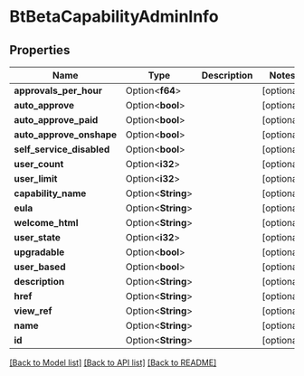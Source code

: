 # BtBetaCapabilityAdminInfo

## Properties

Name | Type | Description | Notes
------------ | ------------- | ------------- | -------------
**approvals_per_hour** | Option<**f64**> |  | [optional]
**auto_approve** | Option<**bool**> |  | [optional]
**auto_approve_paid** | Option<**bool**> |  | [optional]
**auto_approve_onshape** | Option<**bool**> |  | [optional]
**self_service_disabled** | Option<**bool**> |  | [optional]
**user_count** | Option<**i32**> |  | [optional]
**user_limit** | Option<**i32**> |  | [optional]
**capability_name** | Option<**String**> |  | [optional]
**eula** | Option<**String**> |  | [optional]
**welcome_html** | Option<**String**> |  | [optional]
**user_state** | Option<**i32**> |  | [optional]
**upgradable** | Option<**bool**> |  | [optional]
**user_based** | Option<**bool**> |  | [optional]
**description** | Option<**String**> |  | [optional]
**href** | Option<**String**> |  | [optional]
**view_ref** | Option<**String**> |  | [optional]
**name** | Option<**String**> |  | [optional]
**id** | Option<**String**> |  | [optional]

[[Back to Model list]](../README.md#documentation-for-models) [[Back to API list]](../README.md#documentation-for-api-endpoints) [[Back to README]](../README.md)


